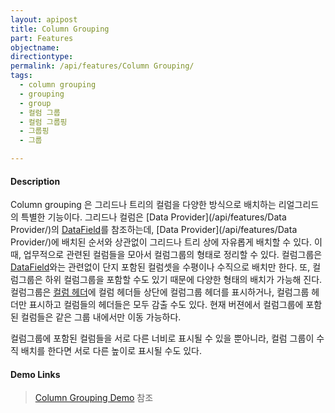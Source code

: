 ```yaml
---
layout: apipost
title: Column Grouping
part: Features
objectname: 
directiontype: 
permalink: /api/features/Column Grouping/
tags:
  - column grouping
  - grouping
  - group
  - 컬럼 그룹
  - 컬럼 그룹핑
  - 그룹핑
  - 그룹

---
```


#### Description

Column grouping 은 그리드나 트리의 컬럼을 다양한 방식으로 배치하는 리얼그리드의 특별한 기능이다. 그리드나 컬럼은 [Data Provider](/api/features/Data Provider/)의 [DataField](/api/types/DataField/)를 참조하는데, [Data Provider](/api/features/Data Provider/)에 배치된 순서와 상관없이 그리드나 트리 상에 자유롭게 배치할 수 있다. 이 때, 업무적으로 관련된 컬럼들을 모아서 컬럼그룹의 형태로 정리할 수 있다. 컬럼그룹은 [DataField](/api/types/DataField)와는 관련없이 단지 포함된 컬럼셋을 수평이나 수직으로 배치만 한다. 또, 컬럼그룹은 하위 컬럼그룹을 포함할 수도 있기 때문에 다양한 형태의 배치가 가능해 진다. 컬럼그룹은 [컬럼 헤더](/api/types/Header/)에 컬럼 헤더들 상단에 컬럼그룹 헤더를 표시하거나, 컬럼그룹 헤더만 표시하고 컬럼들의 헤더들은 모두 감출 수도 있다. 현재 버젼에서 컬럼그룹에 포함된 컬럼들은 같은 그룹 내에서만 이동 가능하다.


컬럼그룹에 포함된 컬럼들을 서로 다른 너비로 표시될 수 있을 뿐아니라, 컬럼 그룹이 수직 배치를 한다면 서로 다른 높이로 표시될 수도 있다.

#### Demo Links

> [Column Grouping Demo](http://demo.realgrid.net/Demo/ColumnGrouping) 참조  
